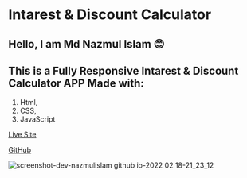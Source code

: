 # Intarest & Discount Calculator

## Hello, I am Md Nazmul Islam 😊

## This is a Fully Responsive Intarest & Discount Calculator APP Made with:

1. Html,
2. CSS,
3. JavaScript

[Live Site](https://dev-nazmulislam.github.io/intarest-discount-calculator/)

[GitHub](https://github.com/dev-nazmulislam/intarest-discount-calculator)

![screenshot-dev-nazmulislam github io-2022 02 18-21_23_12](https://user-images.githubusercontent.com/97091081/154711234-d99fd19b-bedd-4924-83fa-e8a6556eb48c.png)
